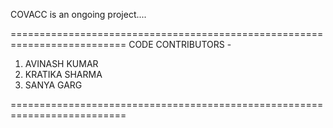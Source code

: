 COVACC is an ongoing project....

==========================================================================
CODE CONTRIBUTORS - 
<ol>
  <li>AVINASH KUMAR</li>
  <li>KRATIKA SHARMA</li>
  <li>SANYA GARG</li>
 </ol>

==========================================================================
